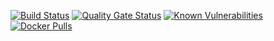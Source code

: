 [![Build Status](https://cloud.drone.io/api/badges/Riscue/drone-file-dump/status.svg)](https://cloud.drone.io/Riscue/drone-file-dump)
[![Quality Gate Status](https://sonarcloud.io/api/project_badges/measure?project=Riscue_drone-file-dump&metric=alert_status)](https://sonarcloud.io/dashboard?id=Riscue_drone-file-dump)
[![Known Vulnerabilities](https://snyk.io/test/github/Riscue/drone-file-dump/badge.svg?targetFile=package.json)](https://snyk.io/test/github/Riscue/drone-file-dump?targetFile=package.json)
[![Docker Pulls](https://img.shields.io/docker/pulls/riscue/drone-file-dump)](https://hub.docker.com/r/riscue/drone-file-dump)
